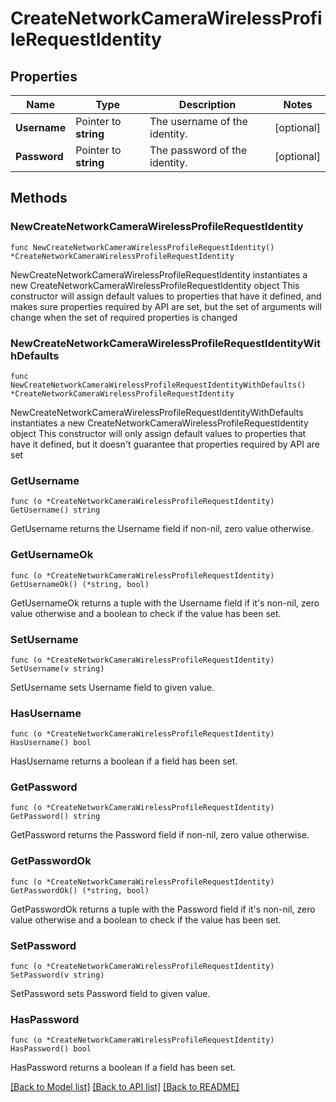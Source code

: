 # CreateNetworkCameraWirelessProfileRequestIdentity

## Properties

Name | Type | Description | Notes
------------ | ------------- | ------------- | -------------
**Username** | Pointer to **string** | The username of the identity. | [optional] 
**Password** | Pointer to **string** | The password of the identity. | [optional] 

## Methods

### NewCreateNetworkCameraWirelessProfileRequestIdentity

`func NewCreateNetworkCameraWirelessProfileRequestIdentity() *CreateNetworkCameraWirelessProfileRequestIdentity`

NewCreateNetworkCameraWirelessProfileRequestIdentity instantiates a new CreateNetworkCameraWirelessProfileRequestIdentity object
This constructor will assign default values to properties that have it defined,
and makes sure properties required by API are set, but the set of arguments
will change when the set of required properties is changed

### NewCreateNetworkCameraWirelessProfileRequestIdentityWithDefaults

`func NewCreateNetworkCameraWirelessProfileRequestIdentityWithDefaults() *CreateNetworkCameraWirelessProfileRequestIdentity`

NewCreateNetworkCameraWirelessProfileRequestIdentityWithDefaults instantiates a new CreateNetworkCameraWirelessProfileRequestIdentity object
This constructor will only assign default values to properties that have it defined,
but it doesn't guarantee that properties required by API are set

### GetUsername

`func (o *CreateNetworkCameraWirelessProfileRequestIdentity) GetUsername() string`

GetUsername returns the Username field if non-nil, zero value otherwise.

### GetUsernameOk

`func (o *CreateNetworkCameraWirelessProfileRequestIdentity) GetUsernameOk() (*string, bool)`

GetUsernameOk returns a tuple with the Username field if it's non-nil, zero value otherwise
and a boolean to check if the value has been set.

### SetUsername

`func (o *CreateNetworkCameraWirelessProfileRequestIdentity) SetUsername(v string)`

SetUsername sets Username field to given value.

### HasUsername

`func (o *CreateNetworkCameraWirelessProfileRequestIdentity) HasUsername() bool`

HasUsername returns a boolean if a field has been set.

### GetPassword

`func (o *CreateNetworkCameraWirelessProfileRequestIdentity) GetPassword() string`

GetPassword returns the Password field if non-nil, zero value otherwise.

### GetPasswordOk

`func (o *CreateNetworkCameraWirelessProfileRequestIdentity) GetPasswordOk() (*string, bool)`

GetPasswordOk returns a tuple with the Password field if it's non-nil, zero value otherwise
and a boolean to check if the value has been set.

### SetPassword

`func (o *CreateNetworkCameraWirelessProfileRequestIdentity) SetPassword(v string)`

SetPassword sets Password field to given value.

### HasPassword

`func (o *CreateNetworkCameraWirelessProfileRequestIdentity) HasPassword() bool`

HasPassword returns a boolean if a field has been set.


[[Back to Model list]](../README.md#documentation-for-models) [[Back to API list]](../README.md#documentation-for-api-endpoints) [[Back to README]](../README.md)


